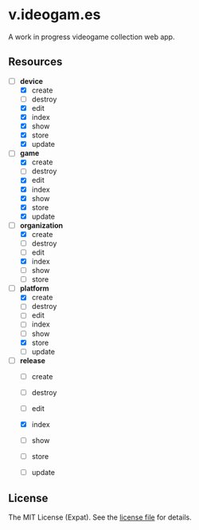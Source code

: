 v.ideogam.es
============

A work in progress videogame collection web app.

Resources
---------
- [ ] __device__
  - [x] create
  - [ ] destroy
  - [x] edit
  - [x] index
  - [x] show
  - [x] store
  - [x] update
- [ ] __game__
  - [x] create
  - [ ] destroy
  - [x] edit
  - [x] index
  - [x] show
  - [x] store
  - [x] update
- [ ] __organization__
  - [x] create
  - [ ] destroy
  - [ ] edit
  - [x] index
  - [ ] show
  - [ ] store
- [ ] __platform__
  - [x] create
  - [ ] destroy
  - [ ] edit
  - [ ] index
  - [ ] show
  - [x] store
  - [ ] update
- [ ] __release__
  - [ ] create
  - [ ] destroy
  - [ ] edit
  - [x] index
  - [ ] show
  - [ ] store
  - [ ] update
  
  
License
-------
The MIT License (Expat). See the [license file](LICENSE) for details.
